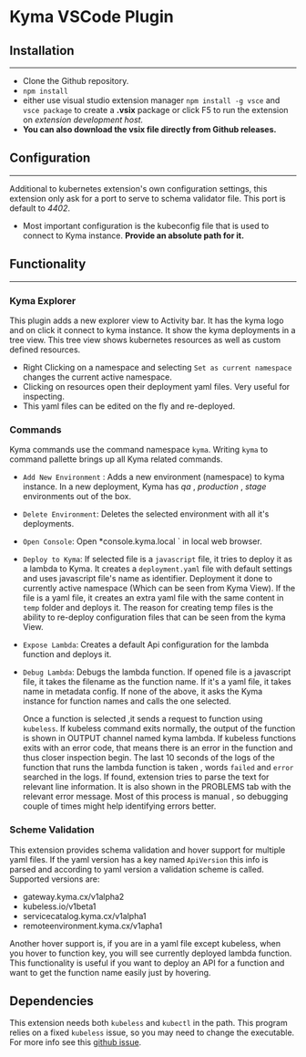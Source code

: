 # Kyma VSCode Plugin

## Installation
---
- Clone the Github repository. 
- `npm install`
- either use visual studio extension manager `npm install -g vsce` and `vsce package` to create a **.vsix** package or click F5 to run the extension on *extension development host.* 
- **You can also download the vsix file directly from Github releases.**

## Configuration
---
Additional to kubernetes extension's own configuration settings, this extension only ask for a port to serve to schema validator file. This port is default to *4402*. 

- Most important configuration is the kubeconfig file that is used to connect to Kyma instance. **Provide an absolute path for it.**

## Functionality
---
### Kyma Explorer
 This plugin adds a new explorer view to Activity bar. It has the kyma logo and on click it connect to kyma instance. It show the kyma deployments in a tree view. This tree view shows kubernetes resources as well as custom defined resources.
 
 - Right Clicking on a namespace and selecting `Set as current namespace` changes the current active namespace.
 - Clicking on resources open their deployment yaml files. Very useful for inspecting. 
 - This yaml files can be edited on the fly and re-deployed.

 ### Commands
 Kyma commands use the command namespace `kyma`. Writing `kyma` to command pallette brings up all Kyma related commands.

 - `Add New Environment` : Adds a new environment (namespace) to kyma instance. In a new deployment, Kyma has *qa* , *production* , *stage* environments out of the box.
 -  `Delete Environment`: Deletes the selected environment with all it's deployments.
 - `Open Console`: Open *console.kyma.local ` in local web browser.
- `Deploy to Kyma`: If selected file is a `javascript` file, it tries to deploy it as a lambda to Kyma. It creates a `deployment.yaml` file with default settings and uses javascript file's name as identifier. Deployment it done to currently active namespace (Which can be seen from Kyma View). If the file is a yaml file, it creates an extra yaml file with the same content in `temp` folder and deploys it. The reason for creating temp files is the ability to re-deploy configuration files that can be seen from the kyma View. 
- `Expose Lambda`: Creates a default Api configuration for the lambda function and deploys it.
- `Debug Lambda`: Debugs the lambda function. If opened file is a javascript file, it takes the filename as the function name. If it's a yaml file, it takes name in metadata config. If none of the above, it asks the Kyma instance for function names and calls the one selected.  

   Once a function is selected ,it sends a request to function using `kubeless`. If kubeless command exits normally, the output of the function is shown in OUTPUT channel named kyma lambda. If kubeless functions exits with an error code, that means there is an error in the function and thus closer inspection begin. The last 10 seconds of the logs of the function that runs the lambda function is taken , words `failed` and `error` searched in the logs. If found, extension tries to parse the text for relevant line information. It is also shown in the PROBLEMS tab with the relevant error message. Most of this process is manual , so debugging couple of times might help identifying errors better. 

### Scheme Validation
This extension provides schema validation and hover support for multiple yaml files. If the yaml version has a key named `ApiVersion` this info is parsed and according to yaml version a validation scheme is called. Supported versions are:
 - gateway.kyma.cx/v1alpha2
 - kubeless.io/v1beta1
 - servicecatalog.kyma.cx/v1alpha1
 - remoteenvironment.kyma.cx/v1apha1

 Another hover support is, if you are in a yaml file except kubeless, when you hover to function key, you will see currently deployed lambda function. This functionality is useful if you want to deploy an API for a function and want to get the function name easily just by hovering.

  ## Dependencies
This extension needs both `kubeless` and `kubectl` in the path. This program relies on a fixed `kubeless` issue, so you may need to change the executable. For more info see this [github issue](https://github.com/kubeless/kubeless/issues/874#event-1769345570).
 